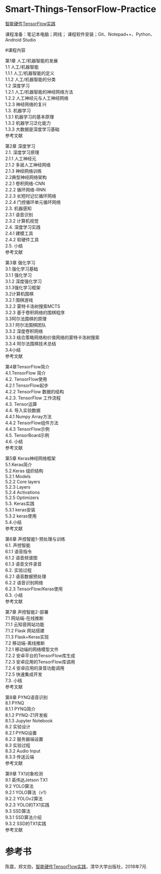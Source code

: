 # Smart-Things-TensorFlow-Practice
[智能硬件TensorFlow实践](https://item.jd.com/12400108.html)

课程准备：笔记本电脑；网线；
课程软件安装；Git、Notepad++、Python、Android Studio

#课程内容

第1章 人工/机器智能的发展  
1.1 人工/机器智能  
1.1.1 人工/机器智能的定义  
1.1.2 人工/机器智能的分类  
1.2 深度学习  
1.2.1 人工/机器智能的神经网络方法  
1.2.2 人工神经元与人工神经网络  
1.2.3 神经网络的复兴  
1.3. 机器学习  
1.3.1 机器学习的基本原理  
1.3.2 机器学习泛化能力  
1.3.3 大数据是深度学习基础  
参考文献  

第2章 深度学习  
2.1. 深度学习原理   
2.1.1 人工神经元    	
2.1.2 多层人工神经网络    	
2.1.3 神经网络训练     
2.2典型神经网络架构    	
2.2.1 卷积网络-CNN    	
2.2.2 循环网络-RNN    	
2.2.3 长短时记忆循环网络    	
2.2.4 门控循环单元循环网络    	
2.3. 机器感知    	
2.3.1 语音识别    	
2.3.2 计算机视觉  	
2.4. 深度学习实践  	
2.4.1 建模工具  	
2.4.2 软硬件工具  	
2.5. 小结  	
参考文献  	

第3章 强化学习  	
3.1.强化学习基础	  
3.1.1 强化学习  	
3.1.2 深度强化学习  	
3.1.3强化学习框架	  
3.2计算机围棋  	
3.2.1 围棋游戏  	
3.2.2 蒙特卡洛树搜索MCTS  	
3.2.3 基于卷积网络的围棋程序  	
3.3阿尔法围棋的原理  	
3.3.1 阿尔法围棋团队  	
3.3.2 深度卷积网络  	
3.3.3 结合策略网络和价值网络的蒙特卡洛树搜索  	
3.3.4 阿尔法围棋技术总结  	
3.4小结  	
参考文献	  

第4章TensorFlow简介  	
4.1.TensorFlow 简介  	
4.2. TensorFlow使用  	
4.2.1 TensorFlow起步  	
4.2.2 TensorFlow 数据的结构  	
4.2.3. TensorFlow 工作流程  	
4.3. Tensor运算  	
4.4. 导入实验数据  	
4.4.1 Numpy Array方法  	
4.4.2 TensorFlow组件方法  	
4.4.3 TensorFlow示例  	
4.5. TensorBoard示例  	
4.6. 小结   
参考文献  	

第5章 Keras神经网络框架  	
5.1.Keras简介  	
5.2.Keras 组织结构  	
5.2.1 Models  	
5.2.2 Core layers  	
5.2.3 Layers  	
5.2.4 Activations  	
5.2.5 Optimizers  	
5.3. Keras实践  	
5.3.1 keras安装  	
5.3.2 keras使用  	
5.4.小结  	
参考文献  	

第6章 声控智能1-预处理与训练  	
6.1. 声控智能  	
6.1.1 语音指令  	
6.1.2 语音频谱图  	
6.1.3 语音文件录音  	
6.2. 实验过程  	
6.2.1 语音数据预处理  	
6.2.2 语音识别网络  	
6.2.3 TensorFlow/Keras使用  	
6.3. 小结  	
参考文献  	

第7章 声控智能2-部署  	
7.1 网站端-在线推断  	
7.1.1 云知音网站功能  	
7.1.2 Flask 网站搭建  	
7.1.3 Flask+Keras实现  	
7.2 移动端-离线推断  	
7.2.1 移动端的网络模型文件  	
7.2.2 安卓平台的TensorFlow库生成  	
7.2.3 安卓应用的TensorFlow库调用  	
7.2.4 安卓应用的录音功能调用  	
7.2.5 快速集成开发  	
7.3. 小结  	 
参考文献  	

第8章 PYNQ语音识别  	
8.1 PYNQ  	
8.1.1 PYNQ简介  	
8.1.2 PYNQ-Z1开发板  	
8.1.3 Jupyter Notebook  	
8.2 实验设计  	
8.2.1 PYNQ设置  	
8.2.2 服务器端设置  	
8.3 实验过程  	
8.3.2 Audio Input  	
8.3.3 传送云端  	
参考文献  	

第9章  TX1对象检测  	
 9.1 英伟达Jetson TX1  	
 9.2 YOLO算法  	
 9.2.1  YOLO算法（v1）  	
 9.2.2  YOLOv2算法  	
 9.2.3 YOLO的TX1实践  	
 9.3 SSD算法  	
 9.3.1 SSD算法介绍  	
 9.3.2 SSD的TX1实践  	
参考文献	


# 参考书 
陈震，郑文勋，[智能硬件TensorFlow实践](https://item.jd.com/12400108.html)，清华大学出版社，2018年7月. 
